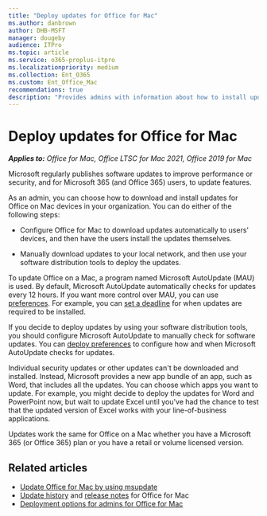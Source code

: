 ```yaml
---
title: "Deploy updates for Office for Mac"
ms.author: danbrown
author: DHB-MSFT
manager: dougeby
audience: ITPro
ms.topic: article
ms.service: o365-proplus-itpro
ms.localizationpriority: medium
ms.collection: Ent_O365
ms.custom: Ent_Office_Mac
recommendations: true
description: "Provides admins with information about how to install updates for Office for Mac by using Microsoft AutoUpdate"
---
```


# Deploy updates for Office for Mac

***Applies to:*** *Office for Mac, Office LTSC for Mac 2021, Office 2019 for Mac*

Microsoft regularly publishes software updates to improve performance or security, and for Microsoft 365 (and Office 365) users, to update features.
  
As an admin, you can choose how to download and install updates for Office on Mac devices in your organization. You can do either of the following steps:
  
- Configure Office for Mac to download updates automatically to users' devices, and then have the users install the updates themselves.

- Manually download updates to your local network, and then use your software distribution tools to deploy the updates.

To update Office on a Mac, a program named Microsoft AutoUpdate (MAU) is used. By default, Microsoft AutoUpdate automatically checks for updates every 12 hours. If you want more control over MAU, you can use [preferences](deploy-preferences-for-office-for-mac.md). For example, you can [set a deadline](mau-deadline.md) for when updates are required to be installed.

If you decide to deploy updates by using your software distribution tools, you should configure Microsoft AutoUpdate to manually check for software updates. You can [deploy preferences](deploy-preferences-for-office-for-mac.md) to configure how and when Microsoft AutoUpdate checks for updates.
  
Individual security updates or other updates can't be downloaded and installed. Instead, Microsoft provides a new app bundle of an app, such as Word, that includes all the updates. You can choose which apps you want to update. For example, you might decide to deploy the updates for Word and PowerPoint now, but wait to update Excel until you've had the chance to test that the updated version of Excel works with your line-of-business applications.
  
Updates work the same for Office on a Mac whether you have a Microsoft 365 (or Office 365) plan or you have a retail or volume licensed version.
  
## Related articles

- [Update Office for Mac by using msupdate](update-office-for-mac-using-msupdate.md)
- [Update history](/officeupdates/update-history-office-for-mac) and [release notes](/officeupdates/release-notes-office-for-mac) for Office for Mac
- [Deployment options for admins for Office for Mac](deployment-options-for-office-for-mac.md)